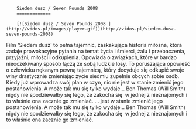 
        Siedem dusz / Seven Pounds 2008 
        =============
        
        [![Siedem dusz / Seven Pounds 2008 ](http://vidos.pl/images/player.gif)](http://vidos.pl/siedem-dusz-seven-pounds-2008)
        
        
 Film 'Siedem dusz' to pełna tajemnic, zaskakująca historia miłosna, która zadaje prowokacyjne pytania na temat życia i śmierci, żalu i przebaczenia, przyjaźni, miłości i odkupienia. Opowiada o związkach, które w bardzo nieoczekiwany sposób łączą ze sobą ludzkie losy. To poruszająca opowieść o człowieku nękanym pewną tajemnicą, który decyduje się odkupić swoje winy drastycznie zmieniając życie siedmiu zupełnie obcych sobie osób. Kiedy już wprowadza swój plan w czyn, nic nie jest w stanie zmienić jego postanowienia. A może tak mu się tylko wydaje... Ben Thomas (Will Smith) nigdy nie spodziewałby się tego, że zakocha się  w jednej z nieznajomych i to właśnie ona zacznie go zmieniać.   ... jest w stanie zmienić jego postanowienia. A może tak mu się tylko wydaje... Ben Thomas (Will Smith) nigdy nie spodziewałby się tego, że zakocha się  w jednej z nieznajomych i to właśnie ona zacznie go zmieniać.
    